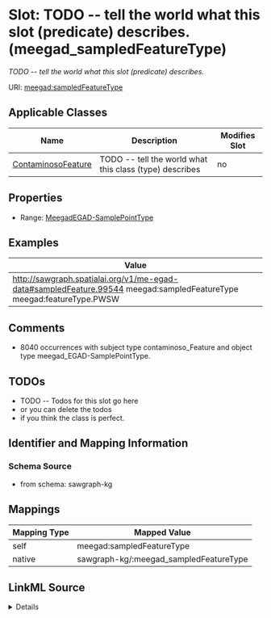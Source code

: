 

# Slot: TODO -- tell the world what this slot (predicate) describes. (meegad_sampledFeatureType)


_TODO -- tell the world what this slot (predicate) describes._





URI: [meegad:sampledFeatureType](http://sawgraph.spatialai.org/v1/me-egad#sampledFeatureType)



<!-- no inheritance hierarchy -->





## Applicable Classes

| Name | Description | Modifies Slot |
| --- | --- | --- |
| [ContaminosoFeature](../classes/ContaminosoFeature.md) | TODO -- tell the world what this class (type) describes |  no  |







## Properties

* Range: [MeegadEGAD-SamplePointType](../classes/MeegadEGAD-SamplePointType.md)






## Examples

| Value |
| --- |
| http://sawgraph.spatialai.org/v1/me-egad-data#sampledFeature.99544 meegad:sampledFeatureType meegad:featureType.PWSW |

## Comments

* 8040 occurrences with subject type contaminoso_Feature and object type meegad_EGAD-SamplePointType.

## TODOs

* TODO -- Todos for this slot go here
* or you can delete the todos
* if you think the class is perfect.

## Identifier and Mapping Information







### Schema Source


* from schema: sawgraph-kg




## Mappings

| Mapping Type | Mapped Value |
| ---  | ---  |
| self | meegad:sampledFeatureType |
| native | sawgraph-kg/:meegad_sampledFeatureType |




## LinkML Source

<details>
```yaml
name: meegad_sampledFeatureType
description: TODO -- tell the world what this slot (predicate) describes.
title: TODO -- tell the world what this slot (predicate) describes.
todos:
- TODO -- Todos for this slot go here
- or you can delete the todos
- if you think the class is perfect.
comments:
- 8040 occurrences with subject type contaminoso_Feature and object type meegad_EGAD-SamplePointType.
examples:
- value: http://sawgraph.spatialai.org/v1/me-egad-data#sampledFeature.99544 meegad:sampledFeatureType
    meegad:featureType.PWSW
from_schema: sawgraph-kg
rank: 1000
slot_uri: meegad:sampledFeatureType
alias: meegad_sampledFeatureType
domain_of:
- contaminoso_Feature
range: meegad_EGAD-SamplePointType

```
</details>